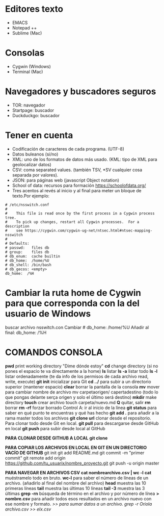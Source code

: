 # Editores texto
- EMACS
- Notepad ++
- Sublime (Mac)

# Consolas
- Cygwin (Windows)
- Terminal (Mac) 

# Navegadores y buscadores seguros
- TOR: navegador 
- Startpage: buscador 
- Duckduckgo: buscador 

# Tener en cuenta
- Codificación de caracteres de cada programa. (UTF-8)
- Datos buleanos (si/no)
- XML: uno de los formatos de datos más usado. (KML: tipo de XML para geolocalizar datos)
- CSV: coma separated values. (también TSV, *SV cualquier cosa separada por valores). 
- JSON: para páginas web (javascript Object notation)
- School of data: recursos para formación <https://schoolofdata.org/> 
- Tres acentos al revés al inicio y al final para meter un bloque de texto.Por ejemplo: 

```
# /etc/nsswitch.conf
#
#    This file is read once by the first process in a Cygwin process tree.
#    To pick up changes, restart all Cygwin processes.  For a description
#    see https://cygwin.com/cygwin-ug-net/ntsec.html#ntsec-mapping-nsswitch
#
# Defaults:
# passwd:   files db
# group:    files db
# db_enum:  cache builtin
# db_home:  /home/%U
# db_shell: /bin/bash
# db_gecos: <empty>
db_home:  /%H
````

# Cambiar la ruta home de Cygwin para que corresponda con la del usuario de Windows
buscar archivo nsswitch.con
Cambiar # db_home:  /home/%U  Añadir al final:  db_home:  /%H

# COMANDOS CONSOLA

**pwd** print working directory "Dime dónde estoy"
**cd** change directory (si no pones el espacio te va directamente a la home)
**ls** listar
**ls -a** listar todo
**ls -l** listar ordenadamente (te da info de los permisos de cada archivo read, write, execute)
**git init**  inicializar para Git
**cd ../** para subir a un directorio superior (mantener espacio)
**clear** borrar la pantalla de la consola
**mv** mover para cambiar nombre de archivo mv carpetaorigen/ capertadestino (todo lo que pongas delante serça origen y solo el último será destino)
**mkdir** make directory
**touch** crear archivo touch carpeta/nuevo.md
**Q** quitar, salir
**rm** borrar
**rm -rf** forzar borrado 
Control A: ir al inicio de la línea
**git status** para saber en qué punto te encuentras y qué has hecho
**git add .** para añadir a la rama master todos los archivos
**git clone url** clonar desde el repositorio. Para clonar todo desde Git en local. 
**git pull** para descargarse desde GitHub en local
**git push** para subir desde local al GitHub

**PARA CLONAR DESDE GITHUB A LOCAL** 
**git clone**

**PARA COPIAR LOS ARCHIVOS EN LOCAL EN GIT EN UN DIRECTORIO VACÍO DE GITHUB**
git init
git add README.md
git commit -m "primer commit"
git remote add origin https://github.com/tu_usuarix/nombre_proyecto.git
git push -u origin master

**PARA NAVEGAR EN ARCHIVOS CSV**
**cat nombrearchivo.csv | wc -l**
**cat** muéstramelo todo en bruto. 
**wc-l** para saber el número de líneas de un archivo. (añadirlo al final del nombre del archivo)
**head** muestra las 10 primeras líneas
**tail** muestra las últimas 10 líneas 
**tail -3** muestra las 3 últimas 
**grep -rn** búsqueda de término en el archivo y por número de línea
**> nombre.csv** para añadir todos esos resultados en un archivo nuevo con ese nombre y formato. 
**>>* para sumar datos a un archivo. *grep -r Oriola archivo.csv >> elx.csv**

